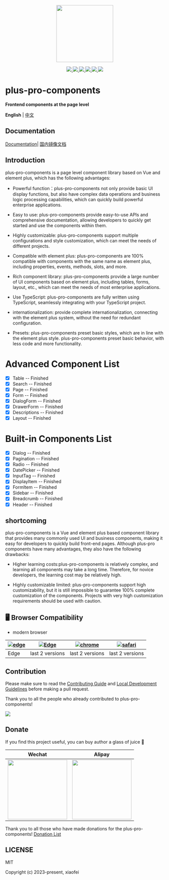 <p align="center">
  <img width="180px" src="https://plus-pro-components.github.io/logo.png">
</p>

<p align="center">
  <a href="https://www.npmjs.com/package/plus-pro-components">
    <img src="https://img.shields.io/npm/v/plus-pro-components.svg?style=flat-square" />
  </a>
  <a href="https://vitepress.dev/">
    <img src="https://img.shields.io/badge/docs%20by-vitepress-10b981" />
  </a>
  <a href="https://rollupjs.org/">
    <img src="https://img.shields.io/badge/build%20with-rollup-646cff.svg" />
  </a>
  <a href="https://www.pnpm.cn/">
    <img src="https://img.shields.io/badge/maintained%20with-pnpm-cc00ff.svg" />
  </a>
  <a href="https://element-plus.org/">
    <img src="https://img.shields.io/badge/ui%20width-element%20plus-409eff.svg" />
  </a>
  <a href="https://npmcharts.com/compare/plus-pro-components?minimal=true">
    <img src="https://img.shields.io/npm/dm/plus-pro-components" />
  </a>
  <br>
</p>

# plus-pro-components

**Frontend components at the page level**

**English** | [中文](https://github.com/plus-pro-components/plus-pro-components/blob/dev/README.zh-CN.md)

## Documentation

[Documentation](https://plus-pro-components.github.io/)| [国内镜像文档](https://plus-pro-components.com)

## Introduction

plus-pro-components is a page level component library based on Vue and element plus, which has the following advantages:

- Powerful function：plus-pro-components not only provide basic UI display functions, but also have complex data operations and business logic processing capabilities, which can quickly build powerful enterprise applications.

- Easy to use: plus-pro-components provide easy-to-use APIs and comprehensive documentation, allowing developers to quickly get started and use the components within them.

- Highly customizable: plus-pro-components support multiple configurations and style customization, which can meet the needs of different projects.

- Compatible with element plus: plus-pro-components are 100% compatible with components with the same name as element plus, including properties, events, methods, slots, and more.

- Rich component library: plus-pro-components provide a large number of UI components based on element plus, including tables, forms, layout, etc., which can meet the needs of most enterprise applications.

- Use TypeScript: plus-pro-components are fully written using TypeScript, seamlessly integrating with your TypeScript project.

- internationalization: provide complete internationalization, connecting with the element plus system, without the need for redundant configuration.

- Presets: plus-pro-components preset basic styles, which are in line with the element plus style. plus-pro-components preset basic behavior, with less code and more functionality.

# Advanced Component List

- [x] Table -- Finished
- [x] Search -- Finished
- [x] Page -- Finished
- [x] Form -- Finished
- [x] DialogForm -- Finished
- [x] DrawerForm -- Finished
- [x] Descriptions -- Finished
- [x] Layout -- Finished

# Built-in Components List

- [x] Dialog -- Finished
- [x] Pagination -- Finished
- [x] Radio -- Finished
- [x] DatePicker -- Finished
- [x] InputTag -- Finished
- [x] DisplayItem -- Finished
- [x] FormItem -- Finished
- [x] Sidebar -- Finished
- [x] Breadcrumb -- Finished
- [x] Header -- Finished

## shortcoming

plus-pro-components is a Vue and element plus based component library that provides many commonly used UI and business components, making it easy for developers to quickly build front-end pages. Although plus-pro components have many advantages, they also have the following drawbacks:

- Higher learning costs:plus-pro-components is relatively complex, and learning all components may take a long time. Therefore, for novice developers, the learning cost may be relatively high.

- Highly customizable limited: plus-pro-components support high customizability, but it is still impossible to guarantee 100% complete customization of the components. Projects with very high customization requirements should be used with caution.

## 🖥 Browser Compatibility

- modern browser

| [![edge](https://raw.githubusercontent.com/alrra/browser-logos/master/src/edge/edge_48x48.png)](http://godban.github.io/browsers-support-badges/) | [![Edge](https://raw.githubusercontent.com/alrra/browser-logos/master/src/firefox/firefox_48x48.png)](http://godban.github.io/browsers-support-badges/) | [![chrome](https://raw.githubusercontent.com/alrra/browser-logos/master/src/chrome/chrome_48x48.png)](http://godban.github.io/browsers-support-badges/) | [![safari](https://raw.githubusercontent.com/alrra/browser-logos/master/src/safari/safari_48x48.png)](http://godban.github.io/browsers-support-badges/) |
| ------------------------------------------------------------------------------------------------------------------------------------------------- | ------------------------------------------------------------------------------------------------------------------------------------------------------- | ------------------------------------------------------------------------------------------------------------------------------------------------------- | ------------------------------------------------------------------------------------------------------------------------------------------------------- |
| Edge                                                                                                                                              | last 2 versions                                                                                                                                         | last 2 versions                                                                                                                                         | last 2 versions                                                                                                                                         |

## Contribution

Please make sure to read the [Contributing Guide](https://plus-pro-components.github.io/guide/contribution.html) and [Local Development Guidelines](https://plus-pro-components.github.io/guide/dev.html) before making a pull request.

Thank you to all the people who already contributed to plus-pro-components!

<a href="https://github.com/vuejs/core/graphs/contributors"><img src="https://opencollective.com/plus-pro-components/contributors.svg?width=890" /></a>

## Donate

If you find this project useful, you can buy author a glass of juice 🍹

| Wechat                                                                                                         | Alipay                                                                                                          |
| -------------------------------------------------------------------------------------------------------------- | --------------------------------------------------------------------------------------------------------------- |
| <img src="https://plus-pro-components-1252186245.cos.ap-chengdu.myqcloud.com/wx.jpg" height="188" width="188"> | <img src="https://plus-pro-components-1252186245.cos.ap-chengdu.myqcloud.com/ali.jpg" height="188" width="188"> |

Thank you to all those who have made donations for the plus-pro-components! [Donation List](https://plus-pro-components.com/donate.html#%E6%8D%90%E8%B5%A0%E8%80%85%E5%90%8D%E5%8D%95)

## LICENSE

MIT

Copyright (c) 2023-present, xiaofei
